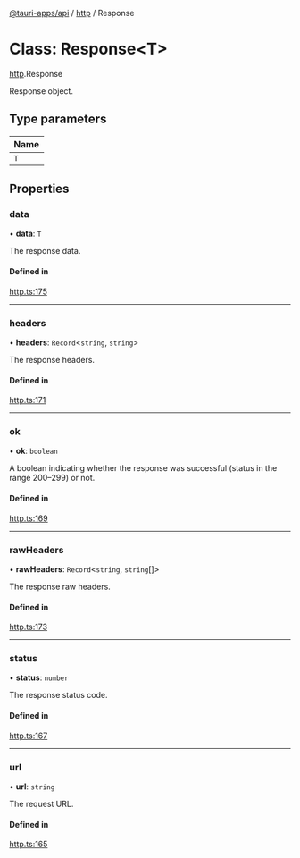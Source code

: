 [@tauri-apps/api](../index.md) / [http](../modules/http.md) / Response

# Class: Response<T\>

[http](../modules/http.md).Response

Response object.

## Type parameters

| Name |
| :------ |
| `T` |

## Properties

### data

• **data**: `T`

The response data.

#### Defined in

[http.ts:175](https://github.com/tauri-apps/tauri/blob/d24045e/tooling/api/src/http.ts#L175)

___

### headers

• **headers**: `Record`<`string`, `string`\>

The response headers.

#### Defined in

[http.ts:171](https://github.com/tauri-apps/tauri/blob/d24045e/tooling/api/src/http.ts#L171)

___

### ok

• **ok**: `boolean`

A boolean indicating whether the response was successful (status in the range 200–299) or not.

#### Defined in

[http.ts:169](https://github.com/tauri-apps/tauri/blob/d24045e/tooling/api/src/http.ts#L169)

___

### rawHeaders

• **rawHeaders**: `Record`<`string`, `string`[]\>

The response raw headers.

#### Defined in

[http.ts:173](https://github.com/tauri-apps/tauri/blob/d24045e/tooling/api/src/http.ts#L173)

___

### status

• **status**: `number`

The response status code.

#### Defined in

[http.ts:167](https://github.com/tauri-apps/tauri/blob/d24045e/tooling/api/src/http.ts#L167)

___

### url

• **url**: `string`

The request URL.

#### Defined in

[http.ts:165](https://github.com/tauri-apps/tauri/blob/d24045e/tooling/api/src/http.ts#L165)
